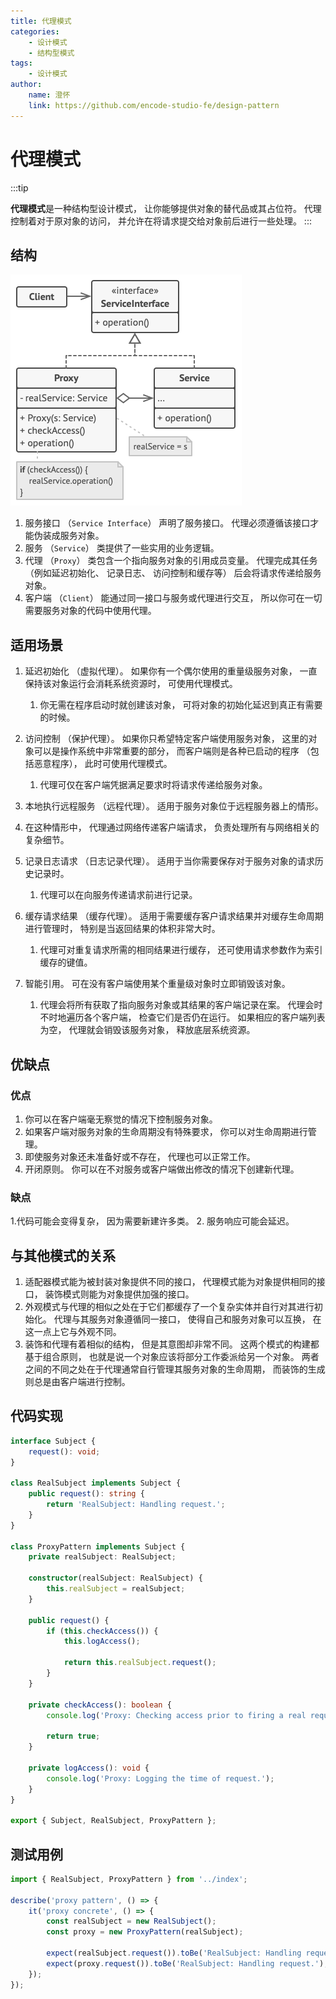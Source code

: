```yaml
---
title: 代理模式
categories:
    - 设计模式
    - 结构型模式
tags:
    - 设计模式
author:
    name: 澄怀
    link: https://github.com/encode-studio-fe/design-pattern
---
```


# 代理模式

:::tip

**代理模式**是一种结构型设计模式， 让你能够提供对象的替代品或其占位符。 代理控制着对于原对象的访问， 并允许在将请求提交给对象前后进行一些处理。
:::

## 结构

![proxy_structure](./proxy_structure.png)

1. 服务接口 （`Service Interface`） 声明了服务接口。 代理必须遵循该接口才能伪装成服务对象。
2. 服务 （`Service`） 类提供了一些实用的业务逻辑。
3. 代理 （`Proxy`） 类包含一个指向服务对象的引用成员变量。 代理完成其任务 （例如延迟初始化、 记录日志、 访问控制和缓存等） 后会将请求传递给服务对象。
4. 客户端 （`Client`） 能通过同一接口与服务或代理进行交互， 所以你可在一切需要服务对象的代码中使用代理。

## 适用场景

1. 延迟初始化 （虚拟代理）。 如果你有一个偶尔使用的重量级服务对象， 一直保持该对象运行会消耗系统资源时， 可使用代理模式。

    1. 你无需在程序启动时就创建该对象， 可将对象的初始化延迟到真正有需要的时候。

2. 访问控制 （保护代理）。 如果你只希望特定客户端使用服务对象， 这里的对象可以是操作系统中非常重要的部分， 而客户端则是各种已启动的程序 （包括恶意程序）， 此时可使用代理模式。

    1. 代理可仅在客户端凭据满足要求时将请求传递给服务对象。

3. 本地执行远程服务 （远程代理）。 适用于服务对象位于远程服务器上的情形。

4. 在这种情形中， 代理通过网络传递客户端请求， 负责处理所有与网络相关的复杂细节。

5. 记录日志请求 （日志记录代理）。 适用于当你需要保存对于服务对象的请求历史记录时。

    1. 代理可以在向服务传递请求前进行记录。

6. 缓存请求结果 （缓存代理）。 适用于需要缓存客户请求结果并对缓存生命周期进行管理时， 特别是当返回结果的体积非常大时。

    1. 代理可对重复请求所需的相同结果进行缓存， 还可使用请求参数作为索引缓存的键值。

7. 智能引用。 可在没有客户端使用某个重量级对象时立即销毁该对象。

    1. 代理会将所有获取了指向服务对象或其结果的客户端记录在案。 代理会时不时地遍历各个客户端， 检查它们是否仍在运行。 如果相应的客户端列表为空， 代理就会销毁该服务对象， 释放底层系统资源。

## 优缺点

### 优点

1. 你可以在客户端毫无察觉的情况下控制服务对象。
2. 如果客户端对服务对象的生命周期没有特殊要求， 你可以对生命周期进行管理。
3. 即使服务对象还未准备好或不存在， 代理也可以正常工作。
4. 开闭原则。 你可以在不对服务或客户端做出修改的情况下创建新代理。

### 缺点

1.代码可能会变得复杂， 因为需要新建许多类。 2. 服务响应可能会延迟。

## 与其他模式的关系

1. 适配器模式能为被封装对象提供不同的接口， 代理模式能为对象提供相同的接口， 装饰模式则能为对象提供加强的接口。
2. 外观模式与代理的相似之处在于它们都缓存了一个复杂实体并自行对其进行初始化。 代理与其服务对象遵循同一接口， 使得自己和服务对象可以互换， 在这一点上它与外观不同。
3. 装饰和代理有着相似的结构， 但是其意图却非常不同。 这两个模式的构建都基于组合原则， 也就是说一个对象应该将部分工作委派给另一个对象。 两者之间的不同之处在于代理通常自行管理其服务对象的生命周期， 而装饰的生成则总是由客户端进行控制。

## 代码实现

```typescript
interface Subject {
	request(): void;
}

class RealSubject implements Subject {
	public request(): string {
		return 'RealSubject: Handling request.';
	}
}

class ProxyPattern implements Subject {
	private realSubject: RealSubject;

	constructor(realSubject: RealSubject) {
		this.realSubject = realSubject;
	}

	public request() {
		if (this.checkAccess()) {
			this.logAccess();

			return this.realSubject.request();
		}
	}

	private checkAccess(): boolean {
		console.log('Proxy: Checking access prior to firing a real request.');

		return true;
	}

	private logAccess(): void {
		console.log('Proxy: Logging the time of request.');
	}
}

export { Subject, RealSubject, ProxyPattern };
```

## 测试用例

```typescript
import { RealSubject, ProxyPattern } from '../index';

describe('proxy pattern', () => {
	it('proxy concrete', () => {
		const realSubject = new RealSubject();
		const proxy = new ProxyPattern(realSubject);

		expect(realSubject.request()).toBe('RealSubject: Handling request.');
		expect(proxy.request()).toBe('RealSubject: Handling request.');
	});
});
```
